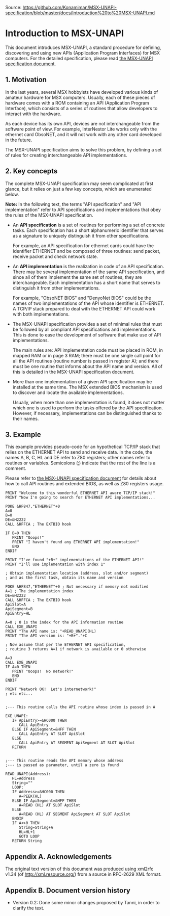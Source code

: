 Source: https://github.com/Konamiman/MSX-UNAPI-specification/blob/master/docs/Introduction%20to%20MSX-UNAPI.md

# Introduction to MSX-UNAPI

This document introduces MSX-UNAPI, a standard procedure for defining, discovering and using new APIs (Application Program Interfaces) for MSX computers. For the detailed specification, please read [the MSX-UNAPI specification document](MSX%20UNAPI%20specification%201.1.md).

## 1. Motivation

In the last years, several MSX hobbyists have developed various kinds of amateur hardware for MSX computers. Usually, each of these pieces of hardware comes with a ROM containing an API (Application Program Interface), which consists of a series of routines that allow developers to interact with the hardware.

As each device has its own API, devices are not interchangeable from the software point of view. For example, InterNestor Lite works only with the ethernet card ObsoNET, and it will not work with any other card developed in the future.

The MSX-UNAPI specification aims to solve this problem, by defining a set of rules for creating interchangeable API implementations.

## 2. Key concepts

The complete MSX-UNAPI specification may seem complicated at first glance, but it relies on just a few key concepts, which are enumerated below.

**Note:** In the following text, the terms "API specification" and "API implementation" refer to API specifications and implementations that obey the rules of the MSX-UNAPI specification.

* An **API specification** is a set of routines for performing a set of concrete tasks. Each specification has a short alphanumeric identifier that serves as a signature to uniquely distinguish it from other specifications.

  For example, an API specification for ethernet cards could have the identifier ETHERNET and be composed of three routines: send packet, receive packet and check network state.

* An **API implementation** is the realization in code of an API specification. There may be several implementation of the same API specification, and since all of them implement the same set of routines, they are interchangeable. Each implementation has a short name that serves to distinguish it from other implementations.

  For example, "ObsoNET BIOS" and "DenyoNet BIOS" could be the names of two implementations of the API whose identifier is ETHERNET. A TCP/IP stack prepared to deal with the ETHERNET API could work with both implementations.

* The MSX-UNAPI specification provides a set of minimal rules that must be followed by all compliant API specifications and implementations. This is done to ease the development of software that make use of API implementations.

  The main rules are: API implementation code must be placed in ROM, in mapped RAM or in page 3 RAM; there must be one single call point for all the API routines (routine number is passed in register A); and there must be one routine that informs about the API name and version. All of this is detailed in the MSX-UNAPI specification document.

* More than one implementation of a given API specification may be installed at the same time. The MSX extended BIOS mechanism is used to discover and locate the available implementations.

  Usually, when more than one implementation is found, it does not matter which one is used to perform the tasks offered by the API specification. However, if necessary, implementations can be distinguished thanks to their names.

## 3. Example

This example provides pseudo-code for an hypothetical TCP/IP stack that relies on the ETHERNET API to send and receive data. In the code, the names A, B, C, HL and DE refer to Z80 registers; other names refer to routines or variables. Semicolons (;) indicate that the rest of the line is a comment.

Please refer to [the MSX-UNAPI specification document](MSX%20UNAPI%20specification%201.1.md) for details about how to call API routines and extended BIOS, as well as Z80 registers usage.

    PRINT "Welcome to this wonderful ETHERNET API aware TCP/IP stack!"
    PRINT "Now I'm going to search for ETHERNET API implementations...

    POKE &HF847,"ETHERNET"+0
    A=0
    B=0
    DE=&H2222
    CALL &HFFCA ; The EXTBIO hook

    IF B=0 THEN
       PRINT "Ooops!"
       PRINT "I haven't found any ETHERNET API implementation!"
       END
    ENDIF

    PRINT "I've found "+B+" implementations of the ETHERNET API!"
    PRINT "I'll use implementation with index 1"

    ; Obtain implementation location (address, slot and/or segment)
    ; and as the first task, obtain its name and version

    POKE &HF847,"ETHERNET"+0 ; Not necessary if memory not modified
    A=1 ; The implementation index
    DE=&H2222
    CALL &HFFCA ; The EXTBIO hook
    ApiSlot=A
    ApiSegment=B
    ApiEntry=HL

    A=0 ; 0 is the index for the API information routine
    CALL EXE_UNAPI
    PRINT "The API name is: "+READ_UNAPI(HL)
    PRINT "The API version is: "+B+"."+C

    ; Now assume that per the ETHERNET API specification,
    ; routine 3 returns A=1 if network is available or 0 otherwise

    A=3
    CALL EXE_UNAPI
    IF A=0 THEN
       PRINT "Ooops!  No network!"
       END
    ENDIF

    PRINT "Network OK!  Let's internetwork!"
    ; etc etc...


    ;--- This routine calls the API routine whose index is passed in A

    EXE_UNAPI:
       IF ApiEntry>=&HC000 THEN
          CALL ApiEntry
       ELSE IF ApiSegment=&HFF THEN
          CALL ApiEntry AT SLOT ApiSlot
       ELSE
          CALL ApiEntry AT SEGMENT ApiSegment AT SLOT ApiSlot
       RETURN


    ;--- This routine reads the API memory whose address
    ;--- is passed as parameter, until a zero is found

    READ_UNAPI(Address):
       HL=Address
       String=""
       LOOP:
       IF Address>=&HC000 THEN
          A=PEEK(HL)
       ELSE IF ApiSegment=&HFF THEN
          A=READ (HL) AT SLOT ApiSlot
       ELSE
          A=READ (HL) AT SEGMENT ApiSegment AT SLOT ApiSlot
       ENDIF
       IF A<>0 THEN
          String=String+A
          HL=HL+1
          GOTO LOOP
       RETURN String

## Appendix A. Acknowledgements

The original text version of this document was produced using xml2rfc v1.34 (of http://xml.resource.org/) from a source in RFC-2629 XML format.

## Appendix B. Document version history

* Version 0.2: Done some minor changes proposed by Tanni, in order to clarify the text.





